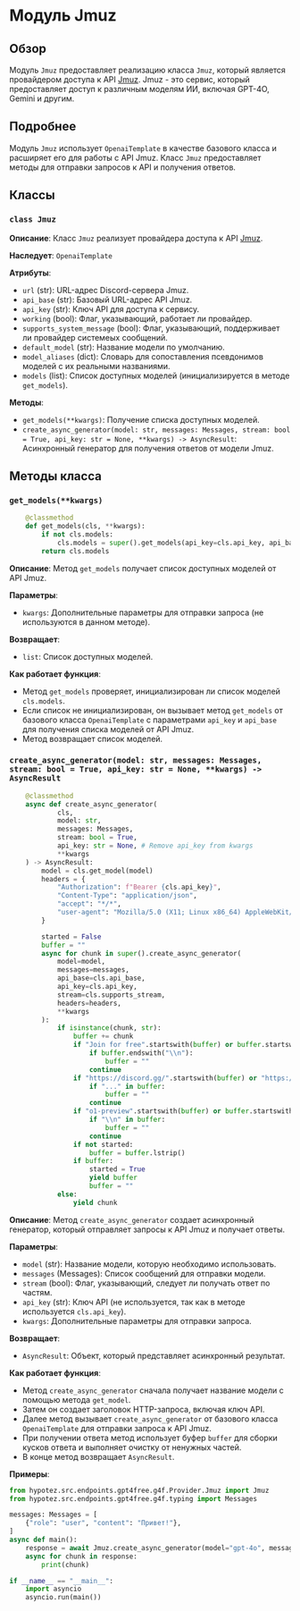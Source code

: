 # Модуль Jmuz

## Обзор

Модуль `Jmuz` предоставляет реализацию класса `Jmuz`, который  является провайдером доступа к API  [Jmuz](https://jmuz.me/).  Jmuz - это сервис, который предоставляет доступ к различным моделям ИИ, включая GPT-4O, Gemini и другим. 

## Подробнее 

Модуль `Jmuz` использует  `OpenaiTemplate`  в качестве  базового класса и расширяет его для работы с API Jmuz. Класс `Jmuz`  предоставляет методы для  отправки запросов к API  и получения ответов.  

## Классы

### `class Jmuz`

**Описание**:  Класс `Jmuz`  реализует  провайдера доступа к API  [Jmuz](https://jmuz.me/). 

**Наследует**: `OpenaiTemplate`

**Атрибуты**:

- `url` (str):  URL-адрес Discord-сервера Jmuz.
- `api_base` (str):  Базовый URL-адрес API Jmuz.
- `api_key` (str):  Ключ API для доступа к сервису.
- `working` (bool):  Флаг, указывающий, работает ли провайдер.
- `supports_system_message` (bool):  Флаг, указывающий, поддерживает ли  провайдер  системеых сообщений.
- `default_model` (str):  Название модели по умолчанию. 
- `model_aliases` (dict):  Словарь для сопоставления псевдонимов моделей с их реальными названиями. 
- `models` (list):  Список доступных моделей (инициализируется  в методе `get_models`). 

**Методы**:

- `get_models(**kwargs)`:  Получение списка доступных моделей.
- `create_async_generator(model: str, messages: Messages, stream: bool = True, api_key: str = None, **kwargs) -> AsyncResult`:  Асинхронный генератор для получения ответов от модели  Jmuz. 

## Методы класса 

### `get_models(**kwargs)`

```python
    @classmethod
    def get_models(cls, **kwargs):
        if not cls.models:
            cls.models = super().get_models(api_key=cls.api_key, api_base=cls.api_base)
        return cls.models
```

**Описание**:  Метод `get_models`  получает список доступных моделей  от API  Jmuz. 

**Параметры**:

- `kwargs`:  Дополнительные параметры для отправки запроса (не используются в данном методе). 

**Возвращает**:

- `list`:  Список  доступных  моделей. 

**Как работает функция**:

- Метод `get_models`  проверяет,  инициализирован ли  список  моделей  `cls.models`.
- Если  список  не  инициализирован, он  вызывает метод `get_models`  от  базового класса  `OpenaiTemplate`  с  параметрами `api_key`  и  `api_base`  для получения списка моделей от API Jmuz. 
- Метод возвращает список  моделей. 

### `create_async_generator(model: str, messages: Messages, stream: bool = True, api_key: str = None, **kwargs) -> AsyncResult`

```python
    @classmethod
    async def create_async_generator(
            cls,
            model: str,
            messages: Messages,
            stream: bool = True,
            api_key: str = None, # Remove api_key from kwargs
            **kwargs
    ) -> AsyncResult:
        model = cls.get_model(model)
        headers = {
            "Authorization": f"Bearer {cls.api_key}",
            "Content-Type": "application/json",
            "accept": "*/*",
            "user-agent": "Mozilla/5.0 (X11; Linux x86_64) AppleWebKit/537.36 (KHTML, like Gecko) Chrome/129.0.0.0 Safari/537.36"
        }

        started = False
        buffer = ""
        async for chunk in super().create_async_generator(
            model=model,
            messages=messages,
            api_base=cls.api_base,
            api_key=cls.api_key,
            stream=cls.supports_stream,
            headers=headers,
            **kwargs
        ):
            if isinstance(chunk, str):
                buffer += chunk
                if "Join for free".startswith(buffer) or buffer.startswith("Join for free"):
                    if buffer.endswith("\\n"):
                        buffer = ""
                    continue
                if "https://discord.gg/".startswith(buffer) or "https://discord.gg/" in buffer:
                    if "..." in buffer:
                        buffer = ""
                    continue
                if "o1-preview".startswith(buffer) or buffer.startswith("o1-preview"):
                    if "\\n" in buffer:
                        buffer = ""
                    continue
                if not started:
                    buffer = buffer.lstrip()
                if buffer:
                    started = True
                    yield buffer
                    buffer = ""
            else:
                yield chunk
```

**Описание**:  Метод `create_async_generator` создает асинхронный генератор, который  отправляет  запросы к API Jmuz и получает  ответы. 

**Параметры**:

- `model` (str):  Название модели, которую необходимо использовать. 
- `messages` (Messages):  Список  сообщений  для отправки  модели. 
- `stream` (bool):  Флаг, указывающий, следует ли  получать  ответ  по частям. 
- `api_key` (str):  Ключ API (не используется, так как  в методе  используется  `cls.api_key`). 
- `kwargs`:  Дополнительные параметры для отправки запроса. 

**Возвращает**:

- `AsyncResult`:  Объект, который  представляет  асинхронный  результат. 

**Как работает функция**:

-  Метод  `create_async_generator`  сначала  получает  название  модели  с  помощью  метода `get_model`. 
-  Затем он создает заголовок HTTP-запроса,  включая  ключ API. 
-  Далее  метод   вызывает   `create_async_generator`  от  базового  класса   `OpenaiTemplate`   для  отправки  запроса  к  API  Jmuz.
-  При  получении  ответа  метод   использует   буфер   `buffer`  для   сборки   кусков   ответа   и   выполняет   очистку   от   ненужных   частей.
-  В  конце  метод   возвращает   `AsyncResult`. 

**Примеры**:

```python
from hypotez.src.endpoints.gpt4free.g4f.Provider.Jmuz import Jmuz
from hypotez.src.endpoints.gpt4free.g4f.typing import Messages

messages: Messages = [
    {"role": "user", "content": "Привет!"},
]
async def main():
    response = await Jmuz.create_async_generator(model="gpt-4o", messages=messages)
    async for chunk in response:
        print(chunk)

if __name__ == "__main__":
    import asyncio
    asyncio.run(main())